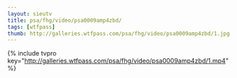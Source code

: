 ```yaml
--- 
layout: sieutv
title: psa/fhg/video/psa0009amp4zbd/
tags: [wtfpass]
thumb: http://galleries.wtfpass.com/psa/fhg/video/psa0009amp4zbd/1.jpg
---
```

{% include tvpro key="http://galleries.wtfpass.com/psa/fhg/video/psa0009amp4zbd/1.mp4" %} 
